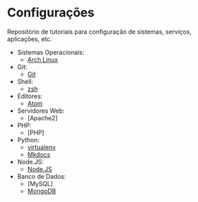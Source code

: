 Configurações
=============

Repositório de tutoriais para configuração de sistemas, serviços, aplicações, etc.

- Sistemas Operacionais:
    - [Arch Linux](sistema-operacional/arch-linux.md)
- Git:
    - [Git](git/git.md)
- Shell:
    - [zsh](shell/zsh.md)
- Editores:
    - [Atom](editores-de-codigo/atom.md)
- Servidores Web:
    - [Apache2]
- PHP:
    - [PHP]
- Python:
    - [virtualenv](python/virtualenv.md)
    - [Mkdocs](python/mkdocs.md)
- Node.JS:
    - [Node.JS](nodejs/nodejs.md)
- Banco de Dados:
    - [MySQL]
    - [MongoDB](banco-de-dados/mongodb.md)
